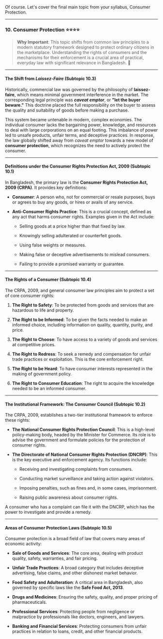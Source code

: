 Of course. Let's cover the final main topic from your syllabus, Consumer Protection.

---

### 10. Consumer Protection ⭐⭐⭐⭐

> **Why Important**: This topic shifts from common law principles to a modern statutory framework designed to protect ordinary citizens in the marketplace. Understanding the rights of consumers and the mechanisms for their enforcement is a crucial area of practical, everyday law with significant relevance in Bangladesh. 🛒

---

#### The Shift from _Laissez-Faire_ (Subtopic 10.3)

Historically, commercial law was governed by the philosophy of **laissez-faire**, which means minimal government interference in the market. The corresponding legal principle was **_caveat emptor_**, or **"let the buyer beware."** This doctrine placed the full responsibility on the buyer to assess the quality and suitability of goods before making a purchase.

This system became untenable in modern, complex economies. The individual consumer lacks the bargaining power, knowledge, and resources to deal with large corporations on an equal footing. This imbalance of power led to unsafe products, unfair terms, and deceptive practices. In response, the law globally shifted away from _caveat emptor_ towards a new model of **consumer protection**, which recognizes the need to actively protect the consumer.

---

#### Definitions under the Consumer Rights Protection Act, 2009 (Subtopic 10.1)

In Bangladesh, the primary law is the **Consumer Rights Protection Act, 2009 (CRPA)**. It provides key definitions:

- **Consumer**: A person who, not for commercial or resale purposes, buys or agrees to buy any goods, or hires or avails of any service.
    
- **Anti-Consumer Rights Practice**: This is a crucial concept, defined as any act that harms consumer rights. Examples given in the Act include:
    
    - Selling goods at a price higher than that fixed by law.
        
    - Knowingly selling adulterated or counterfeit goods.
        
    - Using false weights or measures.
        
    - Making false or deceptive advertisements to mislead consumers.
        
    - Failing to provide a promised warranty or guarantee.
        

---

#### The Rights of a Consumer (Subtopic 10.4)

The CRPA, 2009, and general consumer law principles aim to protect a set of core consumer rights:

1. **The Right to Safety**: To be protected from goods and services that are hazardous to life and property.
    
2. **The Right to be Informed**: To be given the facts needed to make an informed choice, including information on quality, quantity, purity, and price.
    
3. **The Right to Choose**: To have access to a variety of goods and services at competitive prices.
    
4. **The Right to Redress**: To seek a remedy and compensation for unfair trade practices or exploitation. This is the core enforcement right.
    
5. **The Right to be Heard**: To have consumer interests represented in the making of government policy.
    
6. **The Right to Consumer Education**: The right to acquire the knowledge needed to be an informed consumer.
    

---

#### The Institutional Framework: The Consumer Council (Subtopic 10.2)

The CRPA, 2009, establishes a two-tier institutional framework to enforce these rights:

- **The National Consumer Rights Protection Council**: This is a high-level policy-making body, headed by the Minister for Commerce. Its role is to advise the government and formulate policies for the protection of consumer rights.
    
- **The Directorate of National Consumer Rights Protection (DNCRP)**: This is the key executive and enforcement agency. Its functions include:
    
    - Receiving and investigating complaints from consumers.
        
    - Conducting market surveillance and taking action against violators.
        
    - Imposing penalties, such as fines and, in some cases, imprisonment.
        
    - Raising public awareness about consumer rights.
        

A consumer who has a complaint can file it with the DNCRP, which has the power to investigate and provide a remedy.

---

#### Areas of Consumer Protection Laws (Subtopic 10.5)

Consumer protection is a broad field of law that covers many areas of economic activity:

- **Sale of Goods and Services**: The core area, dealing with product quality, safety, warranties, and fair pricing.
    
- **Unfair Trade Practices**: A broad category that includes deceptive advertising, false claims, and other dishonest market behavior.
    
- **Food Safety and Adulteration**: A critical area in Bangladesh, also governed by specific laws like the **Safe Food Act, 2013**.
    
- **Drugs and Medicines**: Ensuring the safety, quality, and proper pricing of pharmaceuticals.
    
- **Professional Services**: Protecting people from negligence or malpractice by professionals like doctors, engineers, and lawyers.
    
- **Banking and Financial Services**: Protecting consumers from unfair practices in relation to loans, credit, and other financial products.